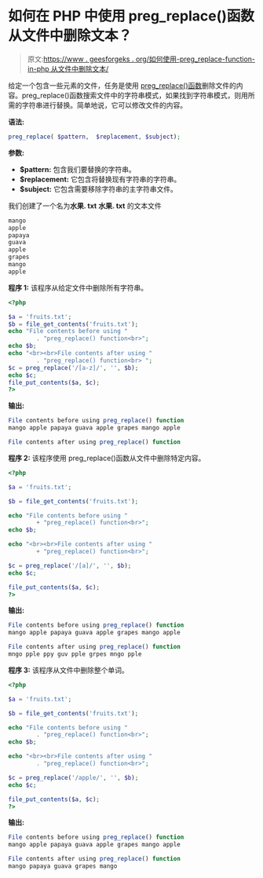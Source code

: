 # 如何在 PHP 中使用 preg_replace()函数从文件中删除文本？

> 原文:[https://www . geesforgeks . org/如何使用-preg_replace-function-in-php 从文件中删除文本/](https://www.geeksforgeeks.org/how-to-delete-text-from-file-using-preg_replace-function-in-php/)

给定一个包含一些元素的文件，任务是使用 [preg_replace()函数](https://www.geeksforgeeks.org/php-preg_replace-function/)删除文件的内容。preg_replace()函数搜索文件中的字符串模式，如果找到字符串模式，则用所需的字符串进行替换。简单地说，它可以修改文件的内容。

**语法:**

```php
preg_replace( $pattern,  $replacement, $subject);
```

**参数:**

*   **$pattern:** 包含我们要替换的字符串。
*   **$replacement:** 它包含将替换现有字符串的字符串。
*   **$subject:** 它包含需要移除字符串的主字符串文件。

我们创建了一个名为**水果. txt**
**水果. txt** 的文本文件

```php
mango
apple
papaya
guava
apple
grapes
mango
apple
```

**程序 1:** 该程序从给定文件中删除所有字符串。

```php
<?php

$a = 'fruits.txt';
$b = file_get_contents('fruits.txt');
echo "File contents before using "
        . "preg_replace() function<br>";
echo $b;
echo "<br><br>File contents after using "
        . "preg_replace() function<br> ";
$c = preg_replace('/[a-z]/', '', $b);
echo $c;
file_put_contents($a, $c);
?>
```

**输出:**

```php
File contents before using preg_replace() function
mango apple papaya guava apple grapes mango apple

File contents after using preg_replace() function
```

**程序 2:** 该程序使用 preg_replace()函数从文件中删除特定内容。

```php
<?php

$a = 'fruits.txt';

$b = file_get_contents('fruits.txt');

echo "File contents before using "
        + "preg_replace() function<br>";
echo $b;

echo "<br><br>File contents after using "
        + "preg_replace() function<br>";

$c = preg_replace('/[a]/', '', $b);
echo $c;

file_put_contents($a, $c); 
?>
```

**输出:**

```php
File contents before using preg_replace() function
mango apple papaya guava apple grapes mango apple

File contents after using preg_replace() function
mngo pple ppy guv pple grpes mngo pple
```

**程序 3:** 该程序从文件中删除整个单词。

```php
<?php

$a = 'fruits.txt';

$b = file_get_contents('fruits.txt');

echo "File contents before using "
        . "preg_replace() function<br>";
echo $b;

echo "<br><br>File contents after using "
        . "preg_replace() function<br>";

$c = preg_replace('/apple/', '', $b);
echo $c;

file_put_contents($a, $c); 
?>
```

**输出:**

```php
File contents before using preg_replace() function
mango apple papaya guava apple grapes mango apple

File contents after using preg_replace() function
mango papaya guava grapes mango
```